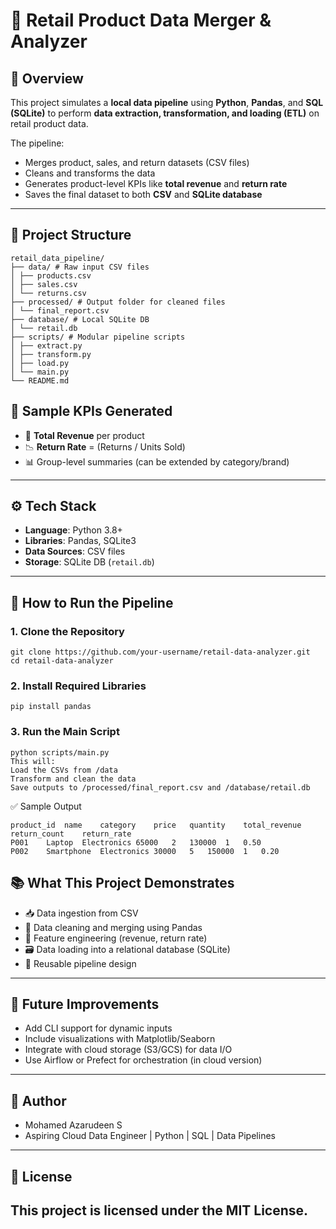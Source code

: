 # 🛒 Retail Product Data Merger & Analyzer

## 📌 Overview
This project simulates a **local data pipeline** using **Python**, **Pandas**, and **SQL (SQLite)** to perform **data extraction, transformation, and loading (ETL)** on retail product data.

The pipeline:
- Merges product, sales, and return datasets (CSV files)
- Cleans and transforms the data
- Generates product-level KPIs like **total revenue** and **return rate**
- Saves the final dataset to both **CSV** and **SQLite database**

---

## 📁 Project Structure
```
retail_data_pipeline/
├── data/ # Raw input CSV files
│ ├── products.csv
│ ├── sales.csv
│ └── returns.csv
├── processed/ # Output folder for cleaned files
│ └── final_report.csv
├── database/ # Local SQLite DB
│ └── retail.db
├── scripts/ # Modular pipeline scripts
│ ├── extract.py
│ ├── transform.py
│ ├── load.py
│ └── main.py
└── README.md
```

## 🧪 Sample KPIs Generated

- 🔢 **Total Revenue** per product
- 📉 **Return Rate** = (Returns / Units Sold)
- 📊 Group-level summaries (can be extended by category/brand)

---

## ⚙️ Tech Stack

- **Language**: Python 3.8+
- **Libraries**: Pandas, SQLite3
- **Data Sources**: CSV files
- **Storage**: SQLite DB (`retail.db`)

---

## 🚀 How to Run the Pipeline

### 1. Clone the Repository

```
git clone https://github.com/your-username/retail-data-analyzer.git
cd retail-data-analyzer
```

### 2. Install Required Libraries
```
pip install pandas
```
### 3. Run the Main Script
```
python scripts/main.py
This will:
Load the CSVs from /data
Transform and clean the data
Save outputs to /processed/final_report.csv and /database/retail.db
```

✅ Sample Output
```
product_id	name	category	price	quantity	total_revenue	return_count	return_rate
P001	Laptop	Electronics	65000	2	130000	1	0.50
P002	Smartphone	Electronics	30000	5	150000	1	0.20
```

📚 What This Project Demonstrates
---
- 📥 Data ingestion from CSV
- 🧹 Data cleaning and merging using Pandas
- 📐 Feature engineering (revenue, return rate)
- 🗃️ Data loading into a relational database (SQLite)
- 🧩 Reusable pipeline design
---

🧠 Future Improvements
---
- Add CLI support for dynamic inputs
- Include visualizations with Matplotlib/Seaborn
- Integrate with cloud storage (S3/GCS) for data I/O
- Use Airflow or Prefect for orchestration (in cloud version)
---

👤 Author
---
- Mohamed Azarudeen S
- Aspiring Cloud Data Engineer | Python | SQL | Data Pipelines
---

📄 License
---
This project is licensed under the MIT License.
---

